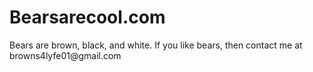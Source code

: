 # Bearsarecool.com
<head>
Bears are brown, black, and white.
</head>


<body>
If you like bears, then contact me at browns4lyfe01@gmail.com
</body>
